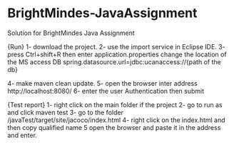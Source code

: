 # BrightMindes-JavaAssignment
Solution for BrightMindes Java Assignment

{Run}
1-	download the project. 
2-	use the import service in Eclipse IDE.
3-	press Ctrl+shift+R then enter application.properties change the location of the MS access DB 
     spring.datasource.url=jdbc:ucanaccess://{path of the db}

4-	make maven clean update. 
5-	open the browser inter address http://localhost:8080/
6-	enter the user Authentication then submit

{Test report}
1- right click on the main folder if the project 
2- go to run as and click maven test
3- go to the folder /javaTest/target/site/jacoco/index.html
4- right click on the index.html and then copy qualified name
5 open the browser and paste it in the address and enter.
